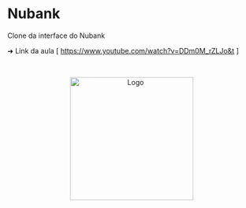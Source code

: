 # Nubank
Clone da interface do Nubank

➜ Link da aula [ https://www.youtube.com/watch?v=DDm0M_rZLJo&t ]

<br />

<!-- PROJECT LOGO -->

<p align="center">
    <img height="250px" src="https://logodownload.org/wp-content/uploads/2019/08/nubank-logo-11.png" alt="Logo">
</p>
